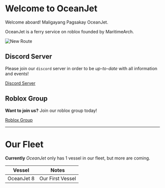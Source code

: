 
# Welcome to OceanJet

Welcome aboard! Maligayang Pagsakay OceanJet.

OceanJet is a ferry service on roblox founded by MaritimeArch.

![New Route](https://OceanJet.github.io/PABLO.png)

## Discord Server 

Please join our `discord` server in order to be _up-to-date_ with all information and events!


[Discord Server](https://discord.gg/ghJh5D8)


## Roblox Group

**Want to join us?**
Join our roblox group today!

[Roblox Group](https://www.roblox.com/groups/7711744/OJ-Oceanjet-Philippines-Roblox)

---
# Our Fleet

**Currently** _OceanJet_ only has 1 vessel in our fleet, but more are coming.

Vessel | Notes
-------|------
OceanJet 8 | Our First Vessel
